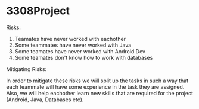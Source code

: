 # 3308Project



Risks:
  1. Teamates have never worked with eachother
  2. Some teammates have never worked with Java
  3. Some teamates have never worked with Android Dev
  4. Some teamates don't know how to work with databases

Mitigating Risks:

In order to mitigate these risks we will split up the tasks in such a way that each teammate will have some experience in the task they are assigned. Also, we will help eachother learn new skills that are required for the project (Android, Java, Databases etc). 
  
